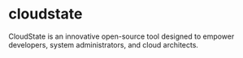 # cloudstate
CloudState is an innovative open-source tool designed to empower developers, system administrators, and cloud architects.
